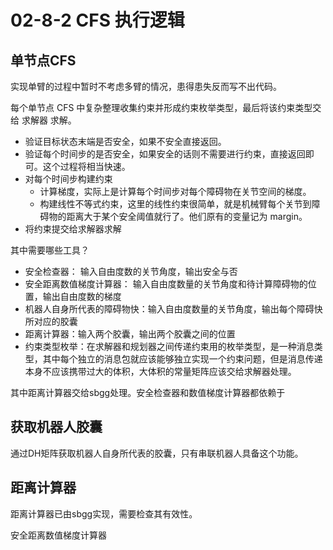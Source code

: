 # 02-8-2 CFS 执行逻辑

## 单节点CFS

实现单臂的过程中暂时不考虑多臂的情况，患得患失反而写不出代码。

每个单节点 CFS 中复杂整理收集约束并形成约束枚举类型，最后将该约束类型交给 求解器 求解。

- 验证目标状态末端是否安全，如果不安全直接返回。
- 验证每个时间步的是否安全，如果安全的话则不需要进行约束，直接返回即可。这个过程将相当快速。
- 对每个时间步构建约束
  - 计算梯度，实际上是计算每个时间步对每个障碍物在关节空间的梯度。
  - 构建线性不等式约束，这里的线性约束很简单，就是机械臂每个关节到障碍物的距离大于某个安全阈值就行了。他们原有的变量记为 margin。
- 将约束提交给求解器求解

其中需要哪些工具？

- 安全检查器： 输入自由度数的关节角度，输出安全与否
- 安全距离数值梯度计算器： 输入自由度数量的关节角度和待计算障碍物的位置，输出自由度数的梯度
- 机器人自身所代表的障碍物快：输入自由度数量的关节角度，输出每个障碍快所对应的胶囊
- 距离计算器：输入两个胶囊，输出两个胶囊之间的位置
- 约束类型枚举：在求解器和规划器之间传递约束用的枚举类型，是一种消息类型，其中每个独立的消息包就应该能够独立实现一个约束问题，但是消息传递本身不应该携带过大的体积，大体积的常量矩阵应该交给求解器处理。

其中距离计算器交给sbgg处理。安全检查器和数值梯度计算器都依赖于

## 获取机器人胶囊

通过DH矩阵获取机器人自身所代表的胶囊，只有串联机器人具备这个功能。

## 距离计算器

距离计算器已由sbgg实现，需要检查其有效性。

安全距离数值梯度计算器
